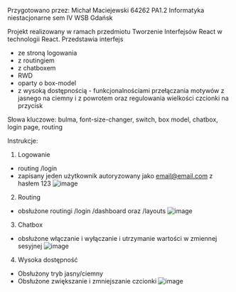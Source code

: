 Przygotowano przez:
Michał Maciejewski
64262
PA1.2 Informatyka niestacjonarne sem IV
WSB Gdańsk

Projekt realizowany w ramach przedmiotu Tworzenie Interfejsów React w technologii React. Przedstawia interfejs 
- ze stroną logowania
- z routingiem
- z chatboxem
- RWD
- oparty o box-model 
- z wysoką dostępnością - funkcjonalnościami przełączania motywów z jasnego na ciemny i z powrotem oraz regulowania wielkości czcionki na przycisk

Słowa kluczowe: bulma, font-size-changer, switch, box model, chatbox, login page, routing

Instrukcje:

1. Logowanie
* routing /login
* zapisany jeden użytkownik autoryzowany jako email@email.com z hasłem 123
![image](https://github.com/MichalMM91/react_mm_lab3/assets/48070450/5f61d2fe-8cf7-4109-8fd1-e99ee8f5c2d5)

2. Routing
* obsłużone routingi /login /dashboard oraz /layouts
![image](https://github.com/MichalMM91/react_mm_lab3/assets/48070450/6cf6135a-3ad1-4c28-9092-de187ecd9824)

3. Chatbox
* obsłużone włączanie i wyłączanie i utrzymanie wartości w zmiennej sesyjnej
![image](https://github.com/MichalMM91/react_mm_lab3/assets/48070450/e25444eb-b4ca-46ca-83a3-fa31dd307689)

4. Wysoka dostępność
* Obsłużony tryb jasny/ciemny
* Obsłużone zwiększanie i zmniejszanie czcionki
![image](https://github.com/MichalMM91/react_mm_lab3/assets/48070450/58756512-d6aa-4470-b837-b79dcb331447)


